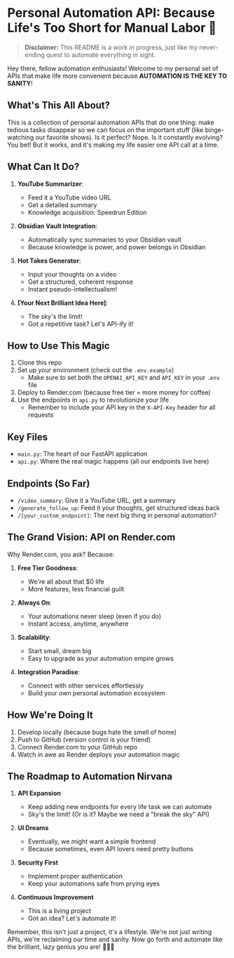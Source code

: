 # Personal Automation API: Because Life's Too Short for Manual Labor 🚀

> **Disclaimer:** This README is a work in progress, just like my never-ending quest to automate everything in sight.

Hey there, fellow automation enthusiasts! Welcome to my personal set of APIs that make life more convenient because **AUTOMATION IS THE KEY TO SANITY**!

## What's This All About?

This is a collection of personal automation APIs that do one thing: make tedious tasks disappear so we can focus on the important stuff (like binge-watching our favorite shows). Is it perfect? Nope. Is it constantly evolving? You bet! But it works, and it's making my life easier one API call at a time.

## What Can It Do?

1. **YouTube Summarizer**: 
   - Feed it a YouTube video URL
   - Get a detailed summary
   - Knowledge acquisition: Speedrun Edition

2. **Obsidian Vault Integration**:
   - Automatically sync summaries to your Obsidian vault
   - Because knowledge is power, and power belongs in Obsidian

3. **Hot Takes Generator**:
   - Input your thoughts on a video
   - Get a structured, coherent response
   - Instant pseudo-intellectualism!

4. **[Your Next Brilliant Idea Here]**:
   - The sky's the limit!
   - Got a repetitive task? Let's API-ify it!

## How to Use This Magic

1. Clone this repo
2. Set up your environment (check out the `.env.example`)
   - Make sure to set both the `OPENAI_API_KEY` and `API_KEY` in your `.env` file
3. Deploy to Render.com (because free tier = more money for coffee)
4. Use the endpoints in `api.py` to revolutionize your life
   - Remember to include your API key in the `X-API-Key` header for all requests

## Key Files

- `main.py`: The heart of our FastAPI application
- `api.py`: Where the real magic happens (all our endpoints live here)

## Endpoints (So Far)

- `/video_summary`: Give it a YouTube URL, get a summary
- `/generate_follow_up`: Feed it your thoughts, get structured ideas back
- `/[your_custom_endpoint]`: The next big thing in personal automation?

## The Grand Vision: API on Render.com

Why Render.com, you ask? Because:

1. **Free Tier Goodness**: 
   - We're all about that $0 life
   - More features, less financial guilt

2. **Always On**:
   - Your automations never sleep (even if you do)
   - Instant access, anytime, anywhere

3. **Scalability**:
   - Start small, dream big
   - Easy to upgrade as your automation empire grows

4. **Integration Paradise**:
   - Connect with other services effortlessly
   - Build your own personal automation ecosystem

## How We're Doing It

1. Develop locally (because bugs hate the smell of home)
2. Push to GitHub (version control is your friend)
3. Connect Render.com to your GitHub repo
4. Watch in awe as Render deploys your automation magic

## The Roadmap to Automation Nirvana

1. **API Expansion**
   - Keep adding new endpoints for every life task we can automate
   - Sky's the limit! (Or is it? Maybe we need a "break the sky" API)

2. **UI Dreams**
   - Eventually, we might want a simple frontend
   - Because sometimes, even API lovers need pretty buttons

3. **Security First**
   - Implement proper authentication
   - Keep your automations safe from prying eyes

4. **Continuous Improvement**
   - This is a living project
   - Got an idea? Let's automate it!

Remember, this isn't just a project, it's a lifestyle. We're not just writing APIs, we're reclaiming our time and sanity. Now go forth and automate like the brilliant, lazy genius you are! 🚀🧠💤
